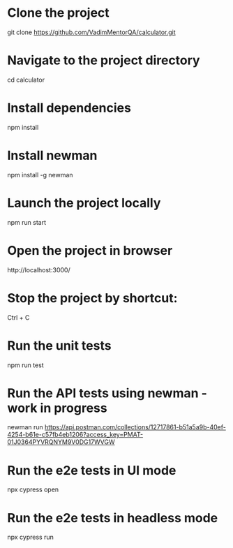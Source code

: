 # Clone the project

git clone https://github.com/VadimMentorQA/calculator.git

# Navigate to the project directory

cd calculator

# Install dependencies

npm install

# Install newman

npm install -g newman

# Launch the project locally

npm run start

# Open the project in browser

http://localhost:3000/

# Stop the project by shortcut:

Ctrl + C

# Run the unit tests

npm run test

# Run the API tests using newman - work in progress

newman run https://api.postman.com/collections/12717861-b51a5a9b-40ef-4254-b61e-c57fb4eb1206?access_key=PMAT-01J0364PYVRQNYM9V0DG17WVGW

# Run the e2e tests in UI mode

npx cypress open

# Run the e2e tests in headless mode

npx cypress run
